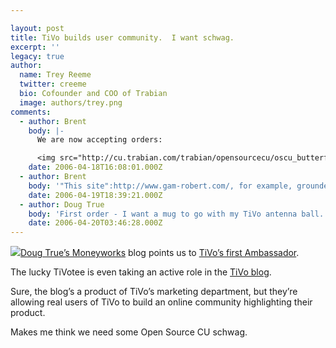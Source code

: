 ```yaml
---

layout: post
title: TiVo builds user community.  I want schwag.
excerpt: ''
legacy: true
author:
  name: Trey Reeme
  twitter: creeme
  bio: Cofounder and COO of Trabian
  image: authors/trey.png
comments:
  - author: Brent
    body: |-
      We are now accepting orders:

      <img src="http://cu.trabian.com/trabian/opensourcecu/oscu_butterflymug.jpg" />
    date: 2006-04-18T16:08:01.000Z
  - author: Brent
    body: '"This site":http://www.gam-robert.com/, for example, grounded a lot of butterflies.'
    date: 2006-04-19T18:39:21.000Z
  - author: Doug True
    body: 'First order - I want a mug to go with my TiVo antenna ball.  '
    date: 2006-04-20T03:46:28.000Z
---
```


<p><img src='/images/legacy/tivo_slippers.jpg' class="right"/><a href="http://blog.forumsolutions.com/cumoneyworks">Doug True&#8217;s Moneyworks</a> blog points us to <a href="http://www.tivo.com/4.0.fan.asp">TiVo&#8217;s first Ambassador</a>.</p>
<p>The lucky TiVotee is even taking an active role in the <a href="http://blog.tivo.com/">TiVo blog</a>.</p>
<p>Sure, the blog&#8217;s a product of TiVo&#8217;s marketing department, but they&#8217;re allowing real users of TiVo to build an online community highlighting their product.</p>
<p>Makes me think we need some Open Source CU schwag.</p>